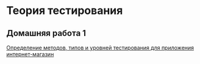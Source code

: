 # Теория тестирования

## Домашняя работа 1

[Определение методов, типов и уровней тестирования для приложения интернет-магазин](https://docs.google.com/spreadsheets/d/1AIubXax_KjYM0EktfT6HQJYaNk_zX1F0FwCvoS7i_kY/edit?gid=1647196050#gid=1647196050)